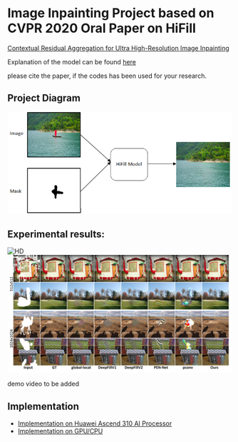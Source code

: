 
 # Image Inpainting Project based on CVPR 2020 Oral Paper on HiFill
<a href="">Contextual Residual Aggregation for Ultra High-Resolution Image Inpainting</a>

Explanation of the model can be found [here](https://github.com/Ascend-Huawei/Ascend-Canada/tree/master/Models/Research_HiFIll_Model)

please cite the paper, if the codes has been used for your research.

## Project Diagram

![Diagram_1](imgs/diagram_1.png?raw=true)


## Experimental results:

![HD](imgs/hd.jpg?raw=true)
![compare](imgs/compare.jpg?raw=true)

demo video to be added

## Implementation

* [Implementation on Huawei Ascend 310 AI Processor](./Huawei_Ascend)
* [Implementation on GPU/CPU](./GPU_CPU)
